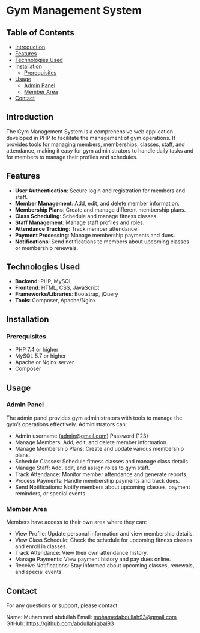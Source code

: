# Gym Management System

## Table of Contents
- [Introduction](#introduction)
- [Features](#features)
- [Technologies Used](#technologies-used)
- [Installation](#installation)
  - [Prerequisites](#prerequisites)
- [Usage](#usage)
  - [Admin Panel](#admin-panel)
  - [Member Area](#member-area)
- [Contact](#contact)

## Introduction
The Gym Management System is a comprehensive web application developed in PHP to facilitate the management of gym operations. It provides tools for managing members, memberships, classes, staff, and attendance, making it easy for gym administrators to handle daily tasks and for members to manage their profiles and schedules.

## Features
- **User Authentication**: Secure login and registration for members and staff.
- **Member Management**: Add, edit, and delete member information.
- **Membership Plans**: Create and manage different membership plans.
- **Class Scheduling**: Schedule and manage fitness classes.
- **Staff Management**: Manage staff profiles and roles.
- **Attendance Tracking**: Track member attendance.
- **Payment Processing**: Manage membership payments and dues.
- **Notifications**: Send notifications to members about upcoming classes or membership renewals.

## Technologies Used
- **Backend**: PHP, MySQL
- **Frontend**: HTML, CSS, JavaScript
- **Frameworks/Libraries**: Bootstrap, jQuery
- **Tools**: Composer, Apache/Nginx

## Installation

### Prerequisites
- PHP 7.4 or higher
- MySQL 5.7 or higher
- Apache or Nginx server
- Composer



## Usage

### Admin Panel
The admin panel provides gym administrators with tools to manage the gym’s operations effectively. Administrators can:
- Admin username (admin@gmail.com) Password (123)
- Manage Members: Add, edit, and delete member information.
- Manage Membership Plans: Create and update various membership plans.
- Schedule Classes: Schedule fitness classes and manage class details.
- Manage Staff: Add, edit, and assign roles to gym staff.
- Track Attendance: Monitor member attendance and generate reports.
- Process Payments: Handle membership payments and track dues.
- Send Notifications: Notify members about upcoming classes, payment reminders, or special events.

### Member Area
Members have access to their own area where they can:
- View Profile: Update personal information and view membership details.
- View Class Schedule: Check the schedule for upcoming fitness classes and enroll in classes.
- Track Attendance: View their own attendance history.
- Manage Payments: View payment history and pay dues online.
- Receive Notifications: Stay informed about upcoming classes, renewals, and special events.

## Contact
For any questions or support, please contact:

Name: Muhammed abdullah 
Email: mohamedabdullah93@gmail.com 
GitHub: https://github.com/abdullahiqbal93
